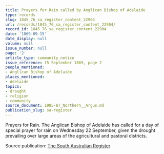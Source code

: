 ```yaml
---
title: Prayers for Rain called by Anglican Bishop of Adelaide
type: records
slug: 1845_76_sa_register_content_22904
url: /records/1845_76_sa_register_content_22904/
record_id: 1845_76_sa_register_content_22904
date: '1869-09-15'
date_display: null
volume: null
issue_number: null
page: '2'
article_type: community_notice
issue_reference: 15 September 1869, page 2
people_mentioned:
- Anglican Bishop of Adelaide
places_mentioned:
- Adelaide
topics:
- drought
- religion
- community
source_document: 1985-87_Northern__Argus.md
publication_slug: sa-register
---
```


Prayers for Rain.  The Anglican Bishop of Adelaide has called for a day of special prayer for rain on Wednesday 22 September, given the drought prevailing over large areas of the agricultural and pastoral districts.

Source publication: [The South Australian Register](/publications/sa-register/)
